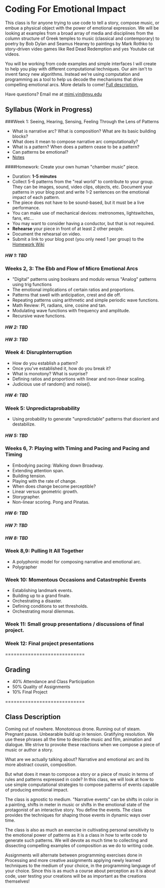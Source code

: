 Coding For Emotional Impact
===========================
This class is for anyone trying to use code to tell a story, compose music, or embue a physical object with the power of emotional expression. We will be looking at examples from a broad array of media and disciplines from the column structure of Greek temples to music (classical and contemporary) to poetry by Bob Dylan and Seamus Heaney to paintings by Mark Rothko to story-driven video games like Red Dead Redemption and yes Youtube cat videos. 

You will be working from code examples and simple interfaces I will create to help you play with different computational techniques. Our aim isn't to invent fancy new algorithms. Instead we're using computation and programming as a tool to help us decode the mechanisms that drive compelling emotional arcs.
More details to come! [Full description.](#full)

Have questions? Email me at mimi.yin@nyu.edu

## Syllabus (Work in Progress)
###Week 1: Seeing, Hearing, Sensing, Feeling Through the Lens of Patterns
- What is narrative arc? What is composition? What are its basic building blocks?
- What does it mean to compose narrative arc computationally?
- What is a pattern? When does a pattern cease to be a pattern?
- Can patterns be emotional?
- [Notes](https://github.com/mimiyin/coding-for-emotional-impact/wiki/Week-1)

####Homework: Create your own human "chamber music" piece.
- Duration: **1-5 minutes**
- Collect 5-6 patterns from the "real world" to contribute to your group. They can be images, sound, video clips, objects, etc. Document your patterns in your blog post and write 1-2 sentences on the emotional impact of each pattern.
- The piece does not have to be sound-based, but it must be a live performance.
- You can make use of mechanical devices: metronomes, lightswitches, fans, etc...
- You may want to consider having a conductor, but that is not required.
- **Rehearse** your piece in front of at least 2 other people.
- Document the rehearsal on video.
- Submit a link to your blog post (you only need 1 per group) to the [Homework Wiki](https://github.com/mimiyin/coding-for-emotional-impact/wiki/Homework)



##### HW 1: TBD

### Weeks 2, 3: The Ebb and Flow of Micro Emotional Arcs
- "Digital" patterns using booleans and modulo versus "Analog" patterns using trig functions
- The emotional implications of certain ratios and proportions.
- Patterns that swell with anticipation, crest and die off.
- Repeating patterns using arithmetic and simple periodic wave functions.
- Math Review: PI, radians, sine, cosine and tan.
- Modulating wave functions with frequency and amplitude.
- Recursive wave functions.

##### HW 2: TBD
##### HW 3: TBD 

### Week 4: DisrupInterruption
- How do you establish a pattern?
- Once you've established it, how do you break it?
- What is monotony? What is surprise?
- Defining ratios and proportions with linear and non-linear scaling.
- Judicious use of random() and noise().

##### HW 4: TBD

### Week 5: Unpredictaprobability
- Using probability to generate "unpredictable" patterns that disorient and destabilize.

##### HW 5: TBD

### Weeks 6, 7: Playing with Timing and Pacing and Pacing and Timing
- Embodying pacing: Walking down Broadway.
- Extending attention span.
- Building tension.
- Playing with the rate of change.
- When does change become perceptible?
- Linear versus geometric growth.
- Storygrapher.
- Non-linear scoring. Pong and Pinatas.

##### HW 6: TBD
##### HW 7: TBD


##### HW 8: TBD

### Week 8,9: Pulling It All Together
- A polyphonic model for composing narrative and emotional arc.
- Polygrapher

### Week 10: Momentous Occasions and Catastrophic Events
- Establishing landmark events.
- Building up to a grand finale.
- Orchestrating a disaster.
- Defining conditions to set thresholds.
- Orchestrating moral dilemmas.

### Week 11: Small group presentations / discussions of final project.

### Week 12: Final project presentations

============================
## Grading
- 40% Attendance and Class Participation
- 50% Quality of Assignments
- 10% Final Project

============================
<a name=full></a>
## Class Description
Coming out of nowhere. Monotonous drone. Running out of steam. Pregnant pause. Unbearable build up in tension. Gratifying resolution. We use these phrases all the time to describe music and film, animation and dialogue. We strive to provoke these reactions when we compose a piece of music or author a story.

What are we actually talking about? Narrative and emotional arc and its more abstract cousin, composition.

But what does it mean to compose a story or a piece of music in terms of rules and patterns expressed in code? In this class, we will look at how to use simple computational strategies to compose patterns of events capable of producing emotional impact. 

The class is agnostic to medium. "Narrative events" can be shifts in color in a painting, shifts in meter in music or shifts in the emotional state of the protagonist of an interactive story. You define the events. The class provides the techniques for shaping those events in dynamic ways over time.

The class is also as much an exercise in cultivating personal sensitivity to the emotional power of patterns as it is a class in how to write code to generate such patterns. We will devote as much time to collecting and dissecting compelling examples of composition as we do to writing code. 

Assignments will alternate between programming exercises done in Processing and more creative assignments applying newly learned techniques to the medium of your choice, in the programming language of your choice. Since this is as much a course about perception as it is about code, user testing your creations will be as important as the creations themselves!
